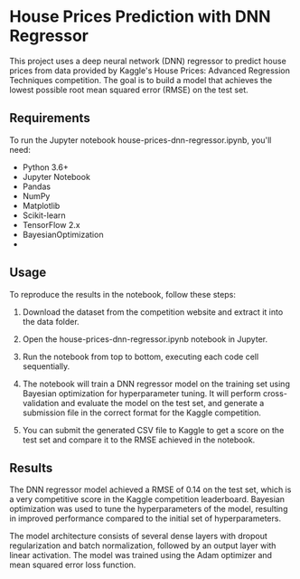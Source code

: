 # House Prices Prediction with DNN Regressor
This project uses a deep neural network (DNN) regressor to predict house prices from data provided by Kaggle's House Prices: Advanced Regression Techniques competition. The goal is to build a model that achieves the lowest possible root mean squared error (RMSE) on the test set.

## Requirements
To run the Jupyter notebook house-prices-dnn-regressor.ipynb, you'll need:

- Python 3.6+
- Jupyter Notebook
- Pandas
- NumPy
- Matplotlib
- Scikit-learn
- TensorFlow 2.x
- BayesianOptimization
- 
## Usage
To reproduce the results in the notebook, follow these steps:

1. Download the dataset from the competition website and extract it into the data folder.

2. Open the house-prices-dnn-regressor.ipynb notebook in Jupyter.

3. Run the notebook from top to bottom, executing each code cell sequentially.

4. The notebook will train a DNN regressor model on the training set using Bayesian optimization for hyperparameter tuning. It will perform cross-validation and evaluate the model on the test set, and generate a submission file in the correct format for the Kaggle competition.

5. You can submit the generated CSV file to Kaggle to get a score on the test set and compare it to the RMSE achieved in the notebook.

## Results
The DNN regressor model achieved a RMSE of 0.14 on the test set, which is a very competitive score in the Kaggle competition leaderboard. Bayesian optimization was used to tune the hyperparameters of the model, resulting in improved performance compared to the initial set of hyperparameters.

The model architecture consists of several dense layers with dropout regularization and batch normalization, followed by an output layer with linear activation. The model was trained using the Adam optimizer and mean squared error loss function.
